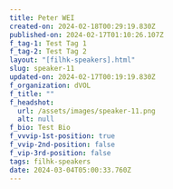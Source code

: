 ```yaml
---
title: Peter WEI
created-on: 2024-02-18T00:29:19.830Z
published-on: 2024-02-17T01:10:26.107Z
f_tag-1: Test Tag 1
f_tag-2: Test Tag 2
layout: "[filhk-speakers].html"
slug: speaker-11
updated-on: 2024-02-17T00:19:19.830Z
f_organization: dVOL
f_title: ""
f_headshot:
  url: /assets/images/speaker-11.png
  alt: null
f_bio: Test Bio
f_vvvip-1st-position: true
f_vvip-2nd-position: false
f_vip-3rd-position: false
tags: filhk-speakers
date: 2024-03-04T05:00:33.760Z
---
```

